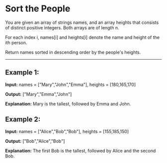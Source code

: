 # Sort the People

You are given an array of strings names, and an array heights that consists of distinct positive integers. Both arrays are of length n.

For each index i, names[i] and heights[i] denote the name and height of the ith person.

Return names sorted in descending order by the people's heights.

---

## Example 1:

**Input:** names = ["Mary","John","Emma"], heights = [180,165,170]

**Output:** ["Mary","Emma","John"]

**Explanation:** Mary is the tallest, followed by Emma and John.


## Example 2:

**Input:** names = ["Alice","Bob","Bob"], heights = [155,185,150]

**Output:** ["Bob","Alice","Bob"]

**Explanation:** The first Bob is the tallest, followed by Alice and the second Bob.
 